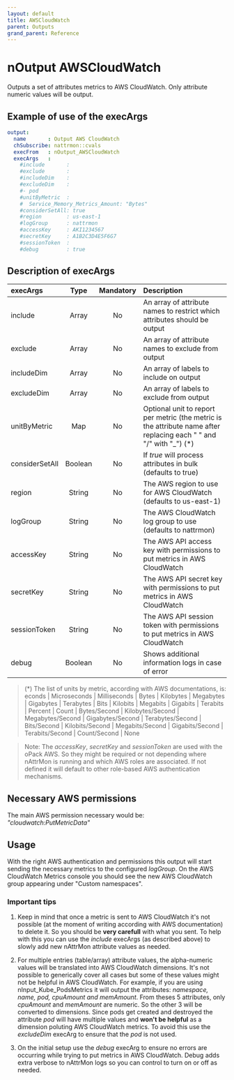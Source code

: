 ```yaml
---
layout: default
title: AWSCloudWatch
parent: Outputs
grand_parent: Reference
---
```

# nOutput AWSCloudWatch

Outputs a set of attributes metrics to AWS CloudWatch. Only attribute numeric values will be output.

## Example of use of the execArgs

````yaml
output:
  name       : Output AWS CloudWatch
  chSubscribe: nattrmon::cvals
  execFrom   : nOutput_AWSCloudWatch
  execArgs   :
    #include       :
    #exclude       :
    #includeDim    :
    #excludeDim    :
    #- pod
    #unitByMetric  :
    #  Service_Memory_Metrics_Amount: "Bytes"
    #considerSetAll: true
    #region        : us-east-1
    #logGroup      : nattrmon
    #accessKey     : AKI1234567
    #secretKey     : A1B2C3D4E5F6G7
    #sessionToken  :
    #debug         : true
````

## Description of execArgs

| execArgs   | Type   | Mandatory | Description |
|:-----------|:------:|:---------:|:------------|
| include | Array | No | An array of attribute names to restrict which attributes should be output |
| exclude | Array | No | An array of attribute names to exclude from output | 
| includeDim | Array | No | An array of labels to include on output |
| excludeDim | Array | No | An array of labels to exclude from output |
| unitByMetric | Map | No | Optional unit to report per metric (the metric is the attribute name after replacing each " " and "/" with "_") (*) |
| considerSetAll | Boolean | No | If _true_ will process attributes in bulk (defaults to true) |
| region | String | No | The AWS region to use for AWS CloudWatch (defaults to us-east-1) |
| logGroup | String | No | The AWS CloudWatch log group to use (defaults to nattrmon) |
| accessKey | String | No | The AWS API access key with permissions to put metrics in AWS CloudWatch |
| secretKey | String | No | The AWS API secret key with permissions to put metrics in AWS CloudWatch |
| sessionToken | String | No | The AWS API session token with permissions to put metrics in AWS CloudWatch |
| debug | Boolean | No | Shows additional information logs in case of error |

> (*) The list of units by metric, according with AWS documentations, is: econds | Microseconds | Milliseconds | Bytes | Kilobytes | Megabytes | Gigabytes | Terabytes | Bits | Kilobits | Megabits | Gigabits | Terabits | Percent | Count | Bytes/Second | Kilobytes/Second | Megabytes/Second | Gigabytes/Second | Terabytes/Second | Bits/Second | Kilobits/Second | Megabits/Second | Gigabits/Second | Terabits/Second | Count/Second | None

> Note: The _accessKey_, _secretKey_ and _sessionToken_ are used with the oPack AWS. So they might be required or not depending where nAttrMon is running and which AWS roles are associated. If not defined it will default to other role-based AWS authentication mechanisms.

## Necessary AWS permissions

The main AWS permission necessary would be: _"cloudwatch:PutMetricData"_

## Usage

With the right AWS authentication and permissions this output will start sending the necessary metrics to the configured _logGroup_. On the AWS CloudWatch Metrics console you should see the new AWS CloudWatch group appearing under "Custom namespaces".

### Important tips

1. Keep in mind that once a metric is sent to AWS CloudWatch it's not possible (at the moment of writing according with AWS documentation) to delete it. So you should be __very carefull__ with what you sent. To help with this you can use the _include_ execArgs (as described above) to slowly add new nAttrMon attribute values as needed.

2. For multiple entries (table/array) attribute values, the alpha-numeric values will be translated into AWS CloudWatch dimensions. It's not possible to generically cover all cases but some of these values might not be helpful in AWS CloudWatch. 
For example, if you are using nInput_Kube_PodsMetrics it will output the attributes: _namespace, name, pod, cpuAmount and memAmount_. From theses 5 attributes, only _cpuAmount_ and _memAmount_ are numeric. So the other 3 will be converted to dimensions. Since pods get created and destroyed the attribute _pod_ will have multiple values and **won't be helpful** as a dimension poluting AWS CloudWatch metrics. To avoid this use the _excludeDim_ execArg to ensure that the _pod_ is not used.

3. On the initial setup use the _debug_ execArg to ensure no errors are occurring while trying to put metrics in AWS CloudWatch. Debug adds extra verbose to nAttrMon logs so you can control to turn on or off as needed.